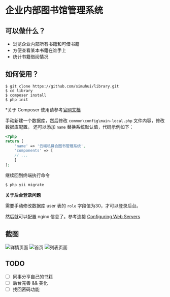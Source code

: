 # 企业内部图书馆管理系统

## 可以做什么？

- 浏览企业内部所有书籍和可借书籍
- 方便查看某本书籍在谁手上
- 统计书籍借阅情况

## 如何使用？


```
$ git clone https://github.com/simuhui/library.git
$ cd library
$ composer install
$ php init
```

*关于 Composer 使用请参考[官网文档](https://getcomposer.org/)

手动新建一个数据库，然后修改 `common\config\main-local.php` 文件内容，修改数据库配置。
还可以添加 `name` 替换系统默认值，代码示例如下：

```php
<?php
return [
    'name' => '云端私募会图书管理系统',
    'components' => [
    // ...       
    ]
];
```

继续回到终端执行命令

```
$ php yii migrate
```

**关于后台登录问题**

需要手动修改数据库 user 表的 `role` 字段值为30，才可以登录后台。

然后就可以配置 nginx 信息了。参考连接 [Configuring Web Servers](http://www.yiiframework.com/doc-2.0/guide-start-installation.html#configuring-web-servers)


## 截图

![详情页面](https://i.loli.net/2017/08/17/59955d24908cb.png)
![首页](https://i.loli.net/2017/08/17/59955d2493420.png)
![列表页面](https://i.loli.net/2017/08/17/59955d24a2422.png)


## TODO

- [ ] 同事分享自己的书籍
- [ ] 后台完善 && 美化
- [ ] 找回密码功能
